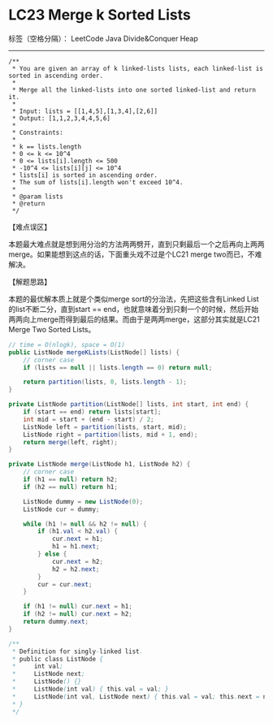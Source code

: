 # LC23 Merge k Sorted Lists

标签（空格分隔）： LeetCode Java Divide&Conquer Heap

---
    /**
     * You are given an array of k linked-lists lists, each linked-list is sorted in ascending order.
     *
     * Merge all the linked-lists into one sorted linked-list and return it.
     *
     * Input: lists = [[1,4,5],[1,3,4],[2,6]]
     * Output: [1,1,2,3,4,4,5,6]
     *
     * Constraints:
     *
     * k == lists.length
     * 0 <= k <= 10^4
     * 0 <= lists[i].length <= 500
     * -10^4 <= lists[i][j] <= 10^4
     * lists[i] is sorted in ascending order.
     * The sum of lists[i].length won't exceed 10^4.
     *
     * @param lists
     * @return
     */

【难点误区】

本题最大难点就是想到用分治的方法两两劈开，直到只剩最后一个之后再向上两两merge。如果能想到这点的话，下面重头戏不过是个LC21 merge two而已，不难解决。

【解题思路】

本题的最优解本质上就是个类似merge sort的分治法，先把这些含有Linked List的list不断二分，直到start == end，也就意味着分到只剩一个的时候，然后开始两两向上merge而得到最后的结果。而由于是两两merge，这部分其实就是LC21 Merge Two Sorted Lists。


```java     
// time = O(nlogk), space = O(1)
public ListNode mergeKLists(ListNode[] lists) {
    // corner case
    if (lists == null || lists.length == 0) return null;

    return partition(lists, 0, lists.length - 1);
}

private ListNode partition(ListNode[] lists, int start, int end) {
    if (start == end) return lists[start];
    int mid = start + (end - start) / 2;
    ListNode left = partition(lists, start, mid);
    ListNode right = partition(lists, mid + 1, end);
    return merge(left, right);
}

private ListNode merge(ListNode h1, ListNode h2) {
    // corner case
    if (h1 == null) return h2;
    if (h2 == null) return h1;

    ListNode dummy = new ListNode(0);
    ListNode cur = dummy;

    while (h1 != null && h2 != null) {
        if (h1.val < h2.val) {
            cur.next = h1;
            h1 = h1.next;
        } else {
            cur.next = h2;
            h2 = h2.next;
        }
        cur = cur.next;
    }

    if (h1 != null) cur.next = h1;
    if (h2 != null) cur.next = h2;
    return dummy.next;
}

/**
 * Definition for singly-linked list.
 * public class ListNode {
 *     int val;
 *     ListNode next;
 *     ListNode() {}
 *     ListNode(int val) { this.val = val; }
 *     ListNode(int val, ListNode next) { this.val = val; this.next = next; }
 * }
 */
```
